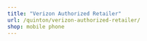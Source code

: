 ```yaml
---
title: "Verizon Authorized Retailer"
url: /quinton/verizon-authorized-retailer/
shop: mobile phone
---
```

